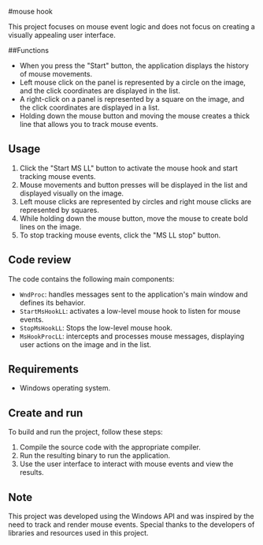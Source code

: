 #mouse hook

This project focuses on mouse event logic and does not focus on creating a visually appealing user interface.

##Functions
- When you press the "Start" button, the application displays the history of mouse movements.
- Left mouse click on the panel is represented by a circle on the image, and the click coordinates are displayed in the list.
- A right-click on a panel is represented by a square on the image, and the click coordinates are displayed in a list.
- Holding down the mouse button and moving the mouse creates a thick line that allows you to track mouse events.

## Usage
1. Click the "Start MS LL" button to activate the mouse hook and start tracking mouse events.
2. Mouse movements and button presses will be displayed in the list and displayed visually on the image.
3. Left mouse clicks are represented by circles and right mouse clicks are represented by squares.
4. While holding down the mouse button, move the mouse to create bold lines on the image.
5. To stop tracking mouse events, click the "MS LL stop" button.

## Code review
The code contains the following main components:

- `WndProc`: handles messages sent to the application's main window and defines its behavior.
- `StartMsHookLL`: activates a low-level mouse hook to listen for mouse events.
- `StopMsHookLL`: Stops the low-level mouse hook.
- `MsHookProcLL`: intercepts and processes mouse messages, displaying user actions on the image and in the list.

## Requirements
- Windows operating system.

## Create and run
To build and run the project, follow these steps:
1. Compile the source code with the appropriate compiler.
2. Run the resulting binary to run the application.
3. Use the user interface to interact with mouse events and view the results.

## Note
This project was developed using the Windows API and was inspired by the need to track and render mouse events. Special thanks to the developers of libraries and resources used in this project.
